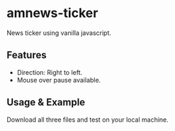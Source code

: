 # amnews-ticker

News ticker using vanilla javascript.

## Features

* Direction: Right to left.
* Mouse over pause available.

## Usage & Example

Download all three files and test on your local machine.
